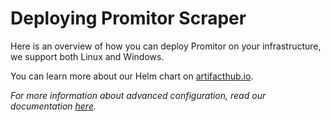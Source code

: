 # Deploying Promitor Scraper

Here is an overview of how you can deploy Promitor on your infrastructure, we support both Linux and Windows.

You can learn more about our Helm chart on [artifacthub.io](https://artifacthub.io/packages/helm/promitor/promitor-agent-scraper).

_For more information about advanced configuration, read our documentation [here](./../../configuration/v2.x/metrics/)._
